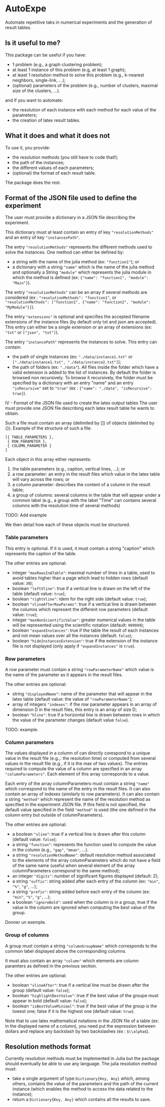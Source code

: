 # AutoExpe
Automate repetitive taks in numerical experiments and the generation of result tables.

## Is it useful to me?
This package can be useful if you have:
* 1 problem (e.g., a graph clustering problem);
* at least 1 instance of this problem (e.g, at least 1 graph);
* at least 1 resolution method to solve this problem (e.g., k-nearest neighbors, single-link, ...);
* (optional) parameters of the problem (e.g., number of clusters, maximal size of the clusters, ...).

and if you want to automate:
* the resolution of each instance with each method for each value of the parameters;
* the creation of latex result tables.

## What it does and what it does not

To use it, you provide:
* the resolution methods (you still have to code that!);
* the path of the instances;
* the different values of each parameters;
* (optional) the format of each result table.

The package does the rest.

## Format of the JSON file used to define the experiment
The user must provide a dictionary in a JSON file describing the experiment.

This dictionary must at least contain an entry of key `"resolutionMethods"` and an entry of key `"instancesPath"`.

The entry `"resolutionMethods"` represents the different methods used to solve the instances. One method can either be defined by:
* a string with the name of the julia method (ex: `"function1"`); or
* a dictionary with a string `"name"` which is the name of the julia method and optionally a String `"module"` which represents the julia module in which the method is defined (ex: `{"name": "function1", "module": "Main"}`).

The entry `"resolutionMethods"` can be an array if several methods are considered (ex : `"resolutionMethods": "function1"`, or `"resolutionMethods": ["function1", {"name": "function2", "module": "MyModule"}]`).

The entry `"extensions"` is optional and specifies the accepted filename extensions of the instance files (by default only txt and json are accepted). This entry can either be a single extension or an array of extensions (ex: `"txt"` or `["json", "txt"]`).

The entry `"instancePath"` represents the instances to solve. This entry can contain:
* the path of single instances (ex: `"./data/instance1.txt"` or `["./data/instance1.txt", "./data/instance2.txt"]`);
* the path of folders (ex: `"./data"`). All files inside the folder which have a valid extension is added to the list of instances. By default the folder is browsed non recursively. To browse it recursively, the folder must be specified by a dictionary with an entry "name" and an entry `"isRecursive"` set to `"true"` (ex : `{"name": "./data", "isRecursive": true}`).

IV - Format of the JSON file used to create the latex output tables
The user must provide one JSON file describing each latex result table he wants to obtain. 

Such a file must contain an array (delimited by []) of objects (delimited by {}). Example of the structure of such a file:

    [{ TABLE_PARAMETERS },
     { ROW_PARAMETER },
     { COLUMN_PARAMETER }
    ]

Each object in this array either represents:
1. the table parameters (e.g., caption, vertical lines, ...); or
2. a row parameter: an entry in the result files which value in the latex table will vary across the rows; or
3. a column parameter: describes the content of a column in the result table;
4. a group of columns: several columns in the table that will appear under a common label (e.g., a group with the label "Time" can contains several columns with the resolution time of several methods)

TODO: Add example

 We then detail how each of these objects must be structured.

### Table parameters
This entry is optional. If it is used, it must contain a string "caption" which represents the caption of the table.

The other entries are optional:
* integer  `"maxRowsInATable"`: maximal number of lines in a table, used to avoid tables higher than a page which lead to hidden rows (default value: `30`);
* boolean `"leftVline"`: true if a vertical line is drawn on the left of the table (default value: `true`);
* boolean `"rightVline"`: idem for the right side (default value: `true`);
* boolean `"vlineAfterRowParams"`: true if a vertical line is drawn between the columns which represent the different row parameters (default value: `true`);
* integer `"maxNonScientificValue"`: greater numerical values in the table will be represented using the scientific notation (default: `999999`);
* boolean `"expandInstances"`: true if the table the result of each instances and not mean values over all the instances  (default: `false`);
* boolean `"hideInstancesExtension"`: true if the extension of the instance file is not displayed (only apply if `"expandInstances"` is `true`).

### Row parameters
A row parameter must contain a string `"rowParameterName"` which value is the name of the parameter as it appears in the result files.

The other entries are optional:
* string `"displayedName"`: name of the parameter that will appear in the latex table (default value: the value of `"rowParameterName"`);
* array of integers `"indexes"`: if the row parameter appears in an array of dimension D in the result files, this entry is an array of size D;
* boolean `"hline"`: true if a horizontal line is drawn between rows in which the value of the parameter changes (default value `false`).

TODO: example.

### Column parameters
The values displayed in a column of can directly corespond to a unique value in the result file (e.g.,: the resolution time) or computed from several values in the result file (e.g., if it is the max of two values). The entries required to compute the value of a column are specified in an array `"columnParameters"`. Each element of this array corresponds to a value.

Each entry of the array columnParameters must contain a string `"name"` which correspond to the name of the entry in the result files. It can also contain an array of indexes (similarly to row parameters). It can also contain a string `"method"` which represent the name of the resolution method as specified in the experiment JSON file. If this field is not specified, the default value specified in the field `"method"` is used (the one defined in the column entry but outside of columnParameters).

The other entries are optional:
* a boolean `"vline"`: true if a vertical line is drawn after this column (default value: `false`);
* a string `"function"`: represents the function used to compute the value in the column (e.g., `"gap"`, `"mean"`, ...).
* a string `"resolutionMethodName"`: default resolution method associated to the elements of the array columnParameters which do not have a field of the same name (useful when several element of the array columnParameters correspond to the same method);
* an integer `"digits"`: number of significant figures displayed (default: 2);
* a string `"suffix"`: string added after each entry of the column (ex: `"min"`, `"%"`, `"g"`, ...);
* a string `"prefix"`: string added before each entry of the column (ex: `"min"`, `"%"`, `"g"`, ...);
* a boolean `"ignoreBold"`: used when the column is in a group, true if the value in the column are ignored when computing the best value of the group.

Donner un exemple.

### Group of columns
A group must contain a string `"columnGroupName"` which corresponds to the common label displayed above the corresponding columns.

It must also contain an array `"column"` which elements are column paramters as defined in the previous section.

The other entries are optional:
* boolean `"vlineAfter"`: true if a vertical line must be drawn after the group (default value: `false`);
* boolean `"highlightBestValue"`: true if the best value of the groupe must appear in bold (default value: `false`);
* boolean `"isBestValueMinimal"`: true if the best value of the group is the lowest one; false if it is the highest one (default value: `true`).

Note that to use latex mathematical notations in the JSON file of a table (ex: in the displayed name of a column), you need put the expression between dollars and replace any backslash by two backslashes (ex : `$\\alpha$`).

## Resolution methods format
Currently resolution methods must be implemented in Julia but the package should eventually be able to use any language. The julia resolution method must:
* take a single argument of type `Dictionary{Key, Any}` which, among others, contains the value of the parameters and the path of the current instance (which enables the method to access the data related to the instance);
* return a `Dictionary{Key, Any}` which contains all the results to save.

